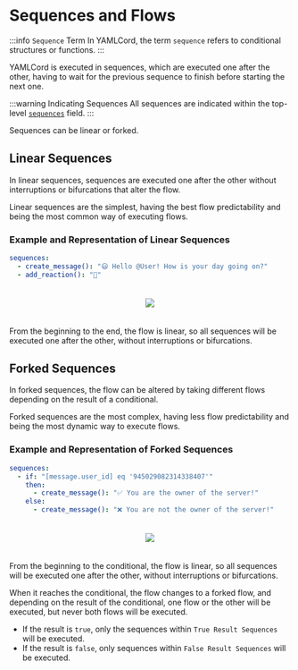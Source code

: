 # Sequences and Flows

:::info `Sequence` Term
In YAMLCord, the term `sequence` refers to conditional structures or functions.
:::

YAMLCord is executed in sequences, which are executed one after the other, having to wait for the previous sequence to finish before starting the next one.

:::warning Indicating Sequences
All sequences are indicated within the top-level [`sequences`][SequencesTopLevelField] field.
:::

Sequences can be linear or forked.

## Linear Sequences

In linear sequences, sequences are executed one after the other without interruptions or bifurcations that alter the flow.

Linear sequences are the simplest, having the best flow predictability and being the most common way of executing flows.

### Example and Representation of Linear Sequences

```yml
sequences:
  - create_message(): "😃 Hello @User! How is your day going on?"
  - add_reaction(): "👋"
```

<!-- markdownlint-disable -->
<div style="width: 100%; padding: 20px; background-color: var(--vp-c-bg-alt); border-radius: 8px; box-sizing: border-box; display: flex; justify-content: center; align-items: center;">
  <img src="/assets/LinealSequences.png" style="width: auto; max-height: 500px;" />
</div>
<!-- markdownlint-restore -->

From the beginning to the end, the flow is linear, so all sequences will be executed one after the other, without interruptions or bifurcations.

## Forked Sequences

In forked sequences, the flow can be altered by taking different flows depending on the result of a conditional.

Forked sequences are the most complex, having less flow predictability and being the most dynamic way to execute flows.

### Example and Representation of Forked Sequences

```yml
sequences:
  - if: "[message.user_id] eq '945029082314338407'"
    then:
      - create_message(): "✅ You are the owner of the server!"
    else:
      - create_message(): "❌ You are not the owner of the server!"
```

<!-- markdownlint-disable -->
<div style="width: 100%; padding: 20px; background-color: var(--vp-c-bg-alt); border-radius: 8px; box-sizing: border-box; display: flex; justify-content: center; align-items: center;">
  <img src="/assets/ForkedSequences.png" style="width: auto; max-height: 500px;" />
</div>
<!-- markdownlint-restore -->

From the beginning to the conditional, the flow is linear, so all sequences will be executed one after the other, without interruptions or bifurcations.

When it reaches the conditional, the flow changes to a forked flow, and depending on the result of the conditional, one flow or the other will be executed, but never both flows will be executed.

- If the result is `true`, only the sequences within `True Result Sequences` will be executed.
- If the result is `false`, only sequences within `False Result Sequences` will be executed.

[SequencesTopLevelField]: ./top-level-fields.md#top-level-field-sequences
